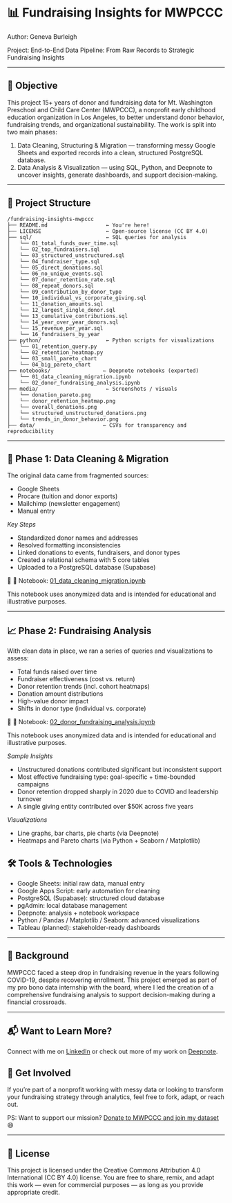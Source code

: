 # 📊 Fundraising Insights for MWPCCC
Author: Geneva Burleigh

Project: End-to-End Data Pipeline: From Raw Records to Strategic Fundraising Insights

---

## 🎯 Objective

This project 15+ years of donor and fundraising data for Mt. Washington Preschool and Child Care Center (MWPCCC), a nonprofit early childhood education organization in Los Angeles, to better understand donor behavior, fundraising trends, and organizational sustainability. The work is split into two main phases:
1. Data Cleaning, Structuring & Migration — transforming messy Google Sheets and exported records into a clean, structured PostgreSQL database.
2. Data Analysis & Visualization — using SQL, Python, and Deepnote to uncover insights, generate dashboards, and support decision-making.

---

## 🧭 Project Structure

```
/fundraising-insights-mwpccc
├── README.md                   ← You're here!
├── LICENSE                     ← Open-source license (CC BY 4.0)
├── sql/                        ← SQL queries for analysis
│   └── 01_total_funds_over_time.sql
│   └── 02_top_fundraisers.sql
│   └── 03_structured_unstructured.sql
│   └── 04_fundraiser_type.sql
│   └── 05_direct_donations.sql
│   └── 06_no_unique_events.sql
│   └── 07_donor_retention_rate.sql
│   └── 08_repeat_donors.sql
│   └── 09_contribution_by_donor_type
│   └── 10_individual_vs_corporate_giving.sql
│   └── 11_donation_amounts.sql
│   └── 12_largest_single_donor.sql
│   └── 13_cumulative_contributions.sql
│   └── 14_year_over_year_donors.sql
│   └── 15_revenue_per_year.sql
│   └── 16_fundraisers_by_year
├── python/                     ← Python scripts for visualizations
│   └── 01_retention_query.py
│   └── 02_retention_heatmap.py
│   └── 03_small_pareto_chart
│   └── 04_big_pareto_chart
├── notebooks/                 ← Deepnote notebooks (exported)
│   └── 01_data_cleaning_migration.ipynb
│   └── 02_donor_fundraising_analysis.ipynb
├── media/                      ← Screenshots / visuals 
│   └── donation_pareto.png
│   └── donor_retention_heatmap.png
│   └── overall_donations.png
│   └── structured_unstructured_donations.png
│   └── trends_in_donor_behavior.png
├── data/                      ← CSVs for transparency and reproducibility

```
---

## 🔧 Phase 1: Data Cleaning & Migration

The original data came from fragmented sources:
  - Google Sheets
  - Procare (tuition and donor exports)
  - Mailchimp (newsletter engagement)
  - Manual entry

*Key Steps*
  - Standardized donor names and addresses
  - Resolved formatting inconsistencies
  - Linked donations to events, fundraisers, and donor types
  - Created a relational schema with 5 core tables
  - Uploaded to a PostgreSQL database (Supabase)

🔗 📓 Notebook: [01_data_cleaning_migration.ipynb](notebooks/01_data_cleaning_migration.ipynb)

This notebook uses anonymized data and is intended for educational and illustrative purposes.
  
---

## 📈 Phase 2: Fundraising Analysis

With clean data in place, we ran a series of queries and visualizations to assess:
  - Total funds raised over time
  - Fundraiser effectiveness (cost vs. return)
  - Donor retention trends (incl. cohort heatmaps)
  - Donation amount distributions
  - High-value donor impact
  - Shifts in donor type (individual vs. corporate)

🔗 📓 Notebook: [02_donor_fundraising_analysis.ipynb](notebooks/02_donor_fundraising_analysis.ipynb)

This notebook uses anonymized data and is intended for educational and illustrative purposes.

*Sample Insights*
  - Unstructured donations contributed significant but inconsistent support
  - Most effective fundraising type: goal-specific + time-bounded campaigns
  - Donor retention dropped sharply in 2020 due to COVID and leadership turnover
  - A single giving entity contributed over $50K across five years

*Visualizations*
  - Line graphs, bar charts, pie charts (via Deepnote)
  - Heatmaps and Pareto charts (via Python + Seaborn / Matplotlib)

## 🛠️ Tools & Technologies
  - Google Sheets: initial raw data, manual entry
  - Google Apps Script: early automation for cleaning
  - PostgreSQL (Supabase): structured cloud database
  - pgAdmin: local database management
  - Deepnote: analysis + notebook workspace
  - Python / Pandas / Matplotlib / Seaborn: advanced visualizations
  - Tableau (planned): stakeholder-ready dashboards

---

## 🧵 Background

MWPCCC faced a steep drop in fundraising revenue in the years following COVID-19, despite recovering enrollment. This project emerged as part of my pro bono data internship with the board, where I led the creation of a comprehensive fundraising analysis to support decision-making during a financial crossroads.

---

## 📬 Want to Learn More?

Connect with me on [LinkedIn](https://www.linkedin.com/in/geneva-burleigh-8b76b117/) or check out more of my work on [Deepnote](https://deepnote.com/workspace/puddles-7d469830-b020-4998-9332-fad683944541/project/d50b48dc-8b60-4e72-885a-59c1190a91a3/notebook/Data-Driven-Fundraising-Insights-870451d5ae6d45a5bca1bd2f825144ae).

## 🙌 Get Involved

If you’re part of a nonprofit working with messy data or looking to transform your fundraising strategy through analytics, feel free to fork, adapt, or reach out.

PS: Want to support our mission? [Donate to MWPCCC and join my dataset](https://donorbox.org/mwpccc-annual-campaign) 😄

---

## 📄 License
This project is licensed under the Creative Commons Attribution 4.0 International (CC BY 4.0) license.
You are free to share, remix, and adapt this work — even for commercial purposes — as long as you provide appropriate credit.
